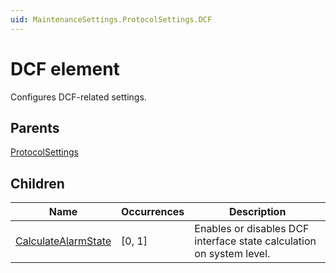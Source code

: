 ```yaml
---
uid: MaintenanceSettings.ProtocolSettings.DCF
---
```


# DCF element

Configures DCF-related settings.

## Parents

[ProtocolSettings](xref:MaintenanceSettings.ProtocolSettings)

## Children

| Name | Occurrences | Description |
| --- | --- | --- |
| [CalculateAlarmState](xref:MaintenanceSettings.ProtocolSettings.DCF.CalculateAlarmState) | [0, 1] | Enables or disables DCF interface state calculation on system level. |
